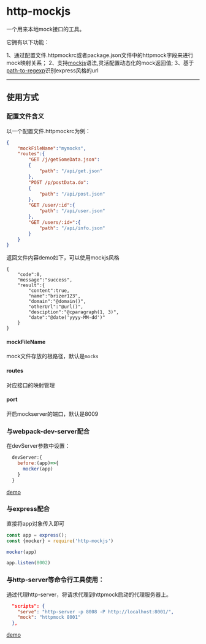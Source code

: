 # http-mockjs

一个用来本地mock接口的工具。

它拥有以下功能：

1、通过配置文件.httpmockrc或者package.json文件中的httpmock字段来进行mock映射关系；
2、支持[mockjs](https://www.npmjs.com/package/mockjs)语法,灵活配置动态化的mock返回值;
3、基于[path-to-regexp](https://www.npmjs.com/package/path-to-regexp)识别express风格的url

---

## 使用方式

### 配置文件含义

以一个配置文件.httpmockrc为例：

``` json
{
    "mockFileName":"mymocks",
    "routes":{
        "GET /j/getSomeData.json":
        {
            "path": "/api/get.json"
        },
        "POST /p/postData.do":
        {
            "path": "/api/post.json"
        },
        "GET /user/:id":{
            "path": "/api/user.json"
        },
        "GET /users/:id+":{
            "path": "/api/info.json"
        }
    }
}
```

返回文件内容demo如下，可以使用mockjs风格

```
{
    "code":0,
    "message":"success",
    "result":{
        "content":true,
        "name":"brizer123",
        "domain":"@domain()",
        "otherUrl":"@url()",
        "desciption":"@cparagraph(1, 3)",
        "date":"@date('yyyy-MM-dd')"
    }
}
```

#### mockFileName
mock文件存放的根路径，默认是`mocks`

#### routes

对应接口的映射管理

#### port

开启mockserver的端口，默认是8009

### 与webpack-dev-server配合

在devServer参数中设置：

``` js
  devServer:{
    before:(app)=>{
      mocker(app)
    }
  }
```

[demo](https://github.com/brizer/http-mocker/blob/dev/packages/mocker/examples/webpack/package.json)


### 与express配合

直接将app对象传入即可

``` js
const app = express();
const {mocker} = require('http-mockjs')

mocker(app)

app.listen(8002)

```


### 与http-server等命令行工具使用：

通过代理http-server，将请求代理到httpmock启动的代理服务器上。
``` json
  "scripts": {
    "serve": "http-server -p 8008 -P http://localhost:8001/",
    "mock": "httpmock 8001"
  },
```

[demo](https://github.com/brizer/http-mocker/blob/dev/packages/mocker/examples/commander/package.json)